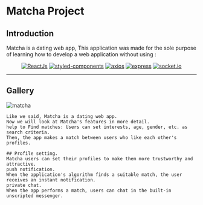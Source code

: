 # Matcha Project

##  Introduction

Matcha is a dating web app, 
This application was made for the sole purpose of learning how to develop a web application without using :

<p align="center">
	<a href="https://reactjs.org"><img src="https://img.shields.io/badge/React Js-17.0.2-D0008F.svg" alt="ReactJs"></a>
    <a href=""><img src="https://img.shields.io/badge/styled components-5.3.3-D0008F.svg" alt=" styled-components"></a>
    <a href=""><img src="https://img.shields.io/badge/axios-0.24.0-D0008F.svg" alt="axios"></a>
    <a href=""><img src="https://img.shields.io/badge/express-4.17.2-D0008F.svg" alt="express"></a>
	<a href="https://reactjs.org"><img src="https://img.shields.io/badge/socket.io-4.5.0-D0008F.svg" alt="socket.io"></a>
</p>

<hr />


<!-- ```
Create your one or test with:
````
### Account for the test
| userName        | Password    |
| --------------- | ----------- |
| Adam            | Test@123456 |
| aurora          | Test@123456 |

## ⚠ Warnings
The hosting service Heroku may have a certain delay (~ 1 min) for uploading the application so the loading of the website may have a certain delay.  -->
## Gallery

![matcha](./matcha-screenshot/Webp.net-gifmaker.gif)

```
Like we said, Matcha is a dating web app.
Now we will look at Matcha's features in more detail.
help to Find matches: Users can set interests, age, gender, etc. as search criteria. 
Then, the app makes a match between users who like each other's profiles.

## Profile setting.
Matcha users can set their profiles to make them more trustworthy and attractive.
push notification. 
When the application's algorithm finds a suitable match, the user receives an instant notification.
private chat. 
When the app performs a match, users can chat in the built-in unscripted messenger.
```

<!--
In the project directory, you can run:
### `npm start`

Runs the app in the development mode.\
Open [http://localhost:3000](http://localhost:3000) to view it in your browser.
 -->
